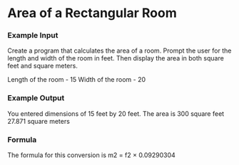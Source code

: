 ﻿# Area of a Rectangular Room

### Example Input
Create a program that calculates the area of a room. Prompt
the user for the length and width of the room in feet. Then
display the area in both square feet and square meters.

Length of the room	- 15
Width of the room	- 20

### Example Output
You entered dimensions of 15 feet by 20 feet.
The area is
300 square feet
27.871 square meters

### Formula
The formula for this conversion is m2 =
f2 × 0.09290304
